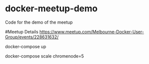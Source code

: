# docker-meetup-demo
Code for the demo of the meetup

#Meetup Details
https://www.meetup.com/Melbourne-Docker-User-Group/events/228631632/


docker-compose up

docker-compose scale chromenode=5
